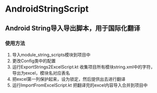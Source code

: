 # AndroidStringScript
## Android String导入导出脚本，用于国际化翻译
### 使用方法
1. 导入module_string_scripts模块到项目中
2. 更改Config类中的配置
3. 运行ExportStrings2ExcelScript.kt 收集项目所有模块string.xml中的字符，导出为excel，模块名对应表名
4. 把excel第一列保护起来，设为锁定，然后提供出去进行翻译
5. 运行ImportFromExcelScript.kt 把翻译完的excel内容导入合并到项目中


